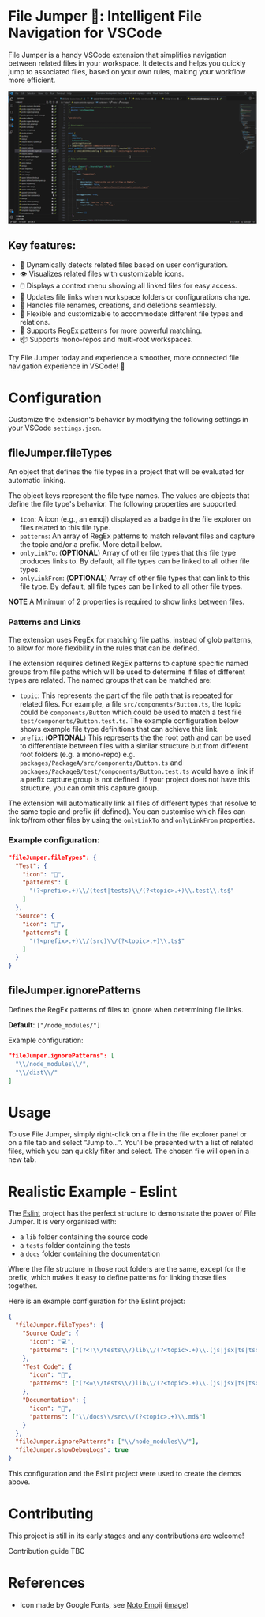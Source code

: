 # File Jumper 🦘: Intelligent File Navigation for VSCode

File Jumper is a handy VSCode extension that simplifies navigation between related files in your workspace. It detects and helps you quickly jump to associated files, based on your own rules, making your workflow more efficient.

![Example usage of File Jumper](images/Code_6CBir18A1i.gif)

## Key features:

- 🚀 Dynamically detects related files based on user configuration.
- 👁️ Visualizes related files with customizable icons.
- 🖱️ Displays a context menu showing all linked files for easy access.
- 🔄 Updates file links when workspace folders or configurations change.
- 🤝 Handles file renames, creations, and deletions seamlessly.
- 🎨 Flexible and customizable to accommodate different file types and relations.
- 📝 Supports RegEx patterns for more powerful matching.
- 📦 Supports mono-repos and multi-root workspaces.

Try File Jumper today and experience a smoother, more connected file navigation experience in VSCode! 🚀

# Configuration

Customize the extension's behavior by modifying the following settings in your VSCode `settings.json`.

## fileJumper.fileTypes

An object that defines the file types in a project that will be evaluated for automatic linking.

The object keys represent the file type names. The values are objects that define the file type's behavior. The following properties are supported:

- `icon`: A icon (e.g., an emoji) displayed as a badge in the file explorer on files related to this file type.
- `patterns`: An array of RegEx patterns to match relevant files and capture the topic and/or a prefix. More detail below.
- `onlyLinkTo`: (**OPTIONAL**) Array of other file types that this file type produces links to. By default, all file types can be linked to all other file types.
- `onlyLinkFrom`: (**OPTIONAL**) Array of other file types that can link to this file type. By default, all file types can be linked to all other file types.

**NOTE** A Minimum of 2 properties is required to show links between files.

### **Patterns and Links**

The extension uses RegEx for matching file paths, instead of glob patterns, to allow for more flexibility in the rules that can be defined.

The extension requires defined RegEx patterns to capture specific named groups from file paths which will be used to determine if files of different types are related. The named groups that can be matched are:

- `topic`: This represents the part of the file path that is repeated for related files. For example, a file `src/components/Button.ts`, the topic could be `components/Button` which could be used to match a test file `test/components/Button.test.ts`. The example configuration below shows example file type definitions that can achieve this link.
- `prefix`: (**OPTIONAL**) This represents the the root path and can be used to differentiate between files with a similar structure but from different root folders (e.g. a mono-repo) e.g. `packages/PackageA/src/components/Button.ts` and `packages/PackageB/test/components/Button.test.ts` would have a link if a prefix capture group is not defined. If your project does not have this structure, you can omit this capture group.

The extension will automatically link all files of different types that resolve to the same topic and prefix (if defined). You can customise which files can link to/from other files by using the `onlyLinkTo` and `onlyLinkFrom` properties.

### **Example configuration**:

```json
"fileJumper.fileTypes": {
  "Test": {
    "icon": "🧪",
    "patterns": [
      "(?<prefix>.+)\\/(test|tests)\\/(?<topic>.+)\\.test\\.ts$"
    ]
  },
  "Source": {
    "icon": "📄",
    "patterns": [
      "(?<prefix>.+)\\/(src)\\/(?<topic>.+)\\.ts$"
    ]
  }
}
```

## fileJumper.ignorePatterns

Defines the RegEx patterns of files to ignore when determining file links.

**Default**: `["/node_modules/"]`

Example configuration:

```json
"fileJumper.ignorePatterns": [
  "\\/node_modules\\/",
  "\\/dist\\/"
]
```

# Usage

To use File Jumper, simply right-click on a file in the file explorer panel or on a file tab and select "Jump to...". You'll be presented with a list of related files, which you can quickly filter and select. The chosen file will open in a new tab.

# Realistic Example - Eslint

The [Eslint](https://github.com/eslint/eslint) project has the perfect structure to demonstrate the power of File Jumper. It is very organised with:

- a `lib` folder containing the source code
- a `tests` folder containing the tests
- a `docs` folder containing the documentation

Where the file structure in those root folders are the same, except for the prefix, which makes it easy to define patterns for linking those files together.

Here is an example configuration for the Eslint project:

```json
{
  "fileJumper.fileTypes": {
    "Source Code": {
      "icon": "💻",
      "patterns": ["(?<!\\/tests\\/)lib\\/(?<topic>.+)\\.(js|jsx|ts|tsx)$"]
    },
    "Test Code": {
      "icon": "🧪",
      "patterns": ["(?<=\\/tests\\/)lib\\/(?<topic>.+)\\.(js|jsx|ts|tsx)$"]
    },
    "Documentation": {
      "icon": "📃",
      "patterns": ["\\/docs\\/src\\/(?<topic>.+)\\.md$"]
    }
  },
  "fileJumper.ignorePatterns": ["\\/node_modules\\/"],
  "fileJumper.showDebugLogs": true
}
```

This configuration and the Eslint project were used to create the demos above.

# Contributing

This project is still in its early stages and any contributions are welcome!

Contribution guide TBC

# References

- Icon made by Google Fonts, see [Noto Emoji](https://github.com/googlefonts/noto-emoji) ([image](https://github.com/googlefonts/noto-emoji/blob/main/png/512/emoji_u1f998.png))

